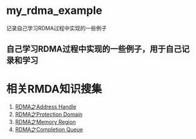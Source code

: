 # my_rdma_example
记录自己学习RDMA过程中实现的一些例子

## 自己学习RDMA过程中实现的一些例子，用于自己记录和学习


# 相关RMDA知识搜集
1. [RDMA之Address Handle](https://zhuanlan.zhihu.com/p/163552044)
2. [RDMA之Protection Domain](https://zhuanlan.zhihu.com/p/159493100)
3. [RDMA之Memory Region](https://zhuanlan.zhihu.com/p/156975042)
4. [RDMA之Completion Queue](https://zhuanlan.zhihu.com/p/259650980)
